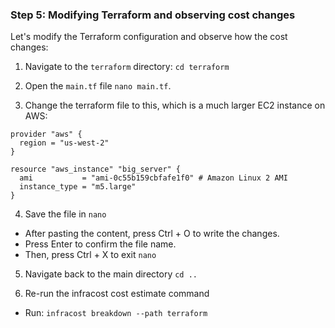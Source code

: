 ### Step 5: Modifying Terraform and observing cost changes

Let's modify the Terraform configuration and observe how the cost changes:

1. Navigate to the `terraform` directory: `cd terraform`

2. Open the `main.tf` file `nano main.tf`.

3. Change the terraform file to this, which is a much larger EC2 instance on AWS:

  ```
  provider "aws" {
    region = "us-west-2"
  }

  resource "aws_instance" "big_server" {
    ami           = "ami-0c55b159cbfafe1f0" # Amazon Linux 2 AMI
    instance_type = "m5.large"
  }
  ```

4. Save the file in `nano`
  - After pasting the content, press Ctrl + O to write the changes.
  - Press Enter to confirm the file name.
  - Then, press Ctrl + X to exit `nano`

5. Navigate back to the main directory `cd ..`

6. Re-run the infracost cost estimate command

  - Run: `infracost breakdown --path terraform`
